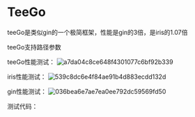 # TeeGo

teeGo是类似gin的一个极简框架，性能是gin的3倍，是iris的1.07倍


teeGo支持路径参数


teeGo性能测试：
![a7da04c8ce648f4301077c6bf92b339](https://github.com/teemoyangyyq/TeeGo/assets/33918440/ec019825-2efa-4fb7-a704-3269cfaa957a)



iris性能测试：
![539c8dc6e4f84ae91b4d883ecdd132d](https://github.com/teemoyangyyq/TeeGo/assets/33918440/09eebac4-8933-45a5-94ae-585265eb3f26)



gin性能测试：
![036bea6e7ae7ea0ee792dc59569fd50](https://github.com/teemoyangyyq/TeeGo/assets/33918440/2ad6c913-c16c-4f39-bb67-9d8f7de15371)


测试代码：


